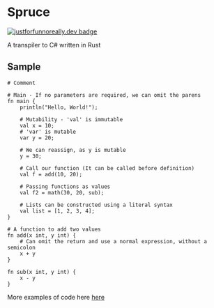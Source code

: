 # Spruce
[![justforfunnoreally.dev badge](https://img.shields.io/badge/justforfunnoreally-dev-9ff)](https://justforfunnoreally.dev)

A transpiler to C# written in Rust

## Sample
```
# Comment

# Main - If no parameters are required, we can omit the parens
fn main {
	println("Hello, World!");

	# Mutability - 'val' is immutable
	val x = 10;
	# 'var' is mutable
	var y = 20;

	# We can reassign, as y is mutable
	y = 30;

	# Call our function (It can be called before definition)
	val f = add(10, 20);

	# Passing functions as values
	val f2 = math(30, 20, sub);

	# Lists can be constructed using a literal syntax
	val list = [1, 2, 3, 4];
}

# A function to add two values
fn add(x int, y int) {
	# Can omit the return and use a normal expression, without a semicolon
	x + y
}

fn sub(x int, y int) {
	x - y
}
```

More examples of code here [here](./samples)